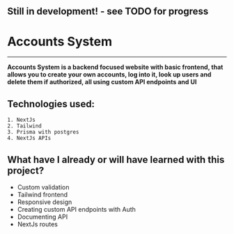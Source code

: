 ## Still in development! - see TODO for progress

# Accounts System

---

<b>Accounts System is a backend focused website with basic frontend, that allows you to create your own accounts, log into it, look up users and delete them if authorized, all using custom API endpoints and UI</b>

## Technologies used:

    1. NextJs
    2. Tailwind
    3. Prisma with postgres
    4. NextJs APIs

## What have I already or will have learned with this project?

- Custom validation
- Tailwind frontend
- Responsive design
- Creating custom API endpoints with Auth
- Documenting API
- NextJs routes

